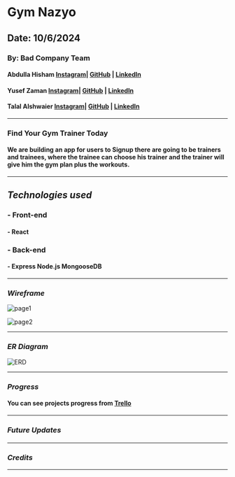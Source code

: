 # Gym Nazyo

## Date: 10/6/2024

### By: Bad Company Team

#### Abdulla Hisham [Instagram](https://www.instagram.com/3abood23/?hl=en)| [GitHub](https://github.com/chupa1997) | [LinkedIn](www.linkedin.com/in/aboodisa)

#### Yusef Zaman [Instagram](https://www.instagram.com/yusefzaman?igsh=MXVrN20yZGZhNzRxMg==)| [GitHub](https://github.com/yusefzaman) | [LinkedIn](https://www.linkedin.com/in/yusefzaman)

#### Talal Alshwaier [Instagram](https://www.instagram.com/mryam_almutawa?igsh=MWJ4djhoaDUyY3I2ZQ%3D%3D&utm_source=qr)| [GitHub](https://github.com/MaryamAlmutawa9) | [LinkedIn](https://www.linkedin.com/in/maryam-almutawa-1b0767289?utm_source=share&utm_campaign=share_via&utm_content=profile&utm_medium=ios_app)



---

### **Find Your Gym Trainer Today**

#### We are building an app for users to Signup there are going to be trainers and trainees, where the trainee can choose his trainer and the trainer will give him the gym plan plus the workouts.

---

## **_Technologies used_**

### - Front-end

#### - React 

### - Back-end

#### - Express Node.js MongooseDB 

---

### **_Wireframe_**

![page1]()

![page2]()

---

### **_ER Diagram_**

![ERD](<img width="555" alt="Screenshot 2024-06-10 at 5 45 20 PM" src="https://github.com/Talal146/Front-end/assets/167139298/8bf5fc6e-c38a-45af-86cd-a2b63354efa4">
)

---

### **_Progress_**

#### You can see projects progress from [Trello](https://trello.com/b/E4j8M6Xn/unit-3-project-gymnas)

---

### **_Future Updates_**

#### 
#### 
####

---

### **_Credits_**



---
